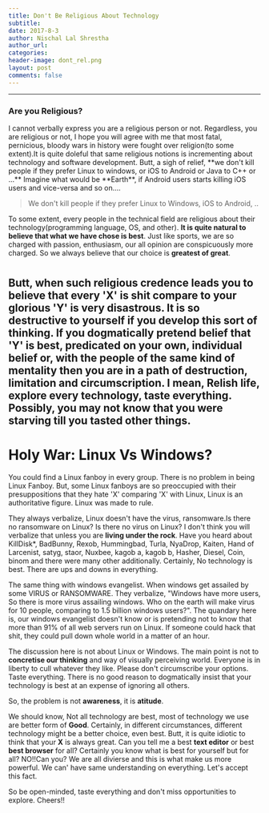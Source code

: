 ```yaml
---
title: Don't Be Religious About Technology
subtitle:
date: 2017-8-3
author: Nischal Lal Shrestha
author_url:
categories:
header-image: dont_rel.png
layout: post
comments: false
---
```

---
<h3> Are you Religious? </h3>
I cannot verbally express you are a religious person or not. Regardless, you are religious or not, I hope you will agree with me that most fatal, pernicious, bloody wars in history were fought over religion(to some extent).It is quite doleful that same religious notions is incrementing about technology and software development. Butt, a sigh of relief, **we don't kill people if they prefer Linux to windows, or iOS to Android or Java to C++ or ...** Imagine what would be **Earth**, if Android users starts killing iOS users and vice-versa and so on....
<blockquote>
We don't kill people if they prefer Linux to Windows, iOS to Android, ..
</blockquote>

To some extent, every people in the technical field are religious about their technology(programming language, OS, and other). **It is quite natural to believe that what we have chose is best**. Just like sports, we are so charged with passion, enthusiasm, our all opinion are conspicuously more charged. So we always believe that our choice is **greatest of great**.

#

Butt, when such religious credence leads you to believe that every 'X' is **shit** compare to your glorious 'Y' is very **disastrous**. It is so destructive to yourself if you develop this sort of thinking. If you dogmatically pretend belief that 'Y' is best, predicated on your own, individual belief or, with the people of the same kind of mentality then you are in a **path of destruction, limitation and circumscription**. I mean, Relish life, explore every technology, **taste everything**. Possibly, you may not know that you were **starving till you tasted other things**.
-----------------
# Holy War: Linux Vs Windows?

You could find a Linux fanboy in every group. There is no problem in being Linux Fanboy. But, some Linux fanboys are so preoccupied with their presuppositions that they hate 'X' comparing 'X' with Linux, Linux is an authoritative figure. Linux was made to rule. 

They always verbalize, Linux doesn't have the virus, ransomware.Is there no ransomware on Linux? Is there no virus on Linux? I don't think you will verbalize that unless you are **living under the rock**. Have you heard about KillDisk*, BadBunny, Rexob, Hummingbad, Turla, NyaDrop, Kaiten, Hand of Larcenist, satyg, staor, Nuxbee, kagob a, kagob b, Hasher, Diesel, Coin, binom and there were many other additionally. Certainly, No technology is best. There are ups and downs in everything.


The same thing with windows evangelist. When windows get assailed by some VIRUS or RANSOMWARE. They verbalize, "Windows have more users, So there is more virus assailing windows. Who on the earth will make virus for 10 people, comparing to 1.5 billion windows users?". 
The quandary here is, our windows evangelist doesn't know or is pretending not to know that more than 91% of all web servers run on Linux. If someone could hack that shit, they could pull down whole world in a matter of an hour.

The discussion here is not about Linux or Windows. The main point is not to **concretise our thinking** and way of visually perceiving world. Everyone is in liberty to cull whatever they like. Please don't circumscribe your options. Taste everything. There is no good reason to dogmatically insist that your technology is best at an expense of ignoring all others.

So, the problem is not **awareness**, it is **atitude**.

We should know,
Not all technology are best, most of technology we use are better form of **Good**. Certainly, in different circumstances, different technology might be a better choice, even best. Butt, it is quite idiotic to think that your **X** is always great. Can you tell me a best **text editor** or best **best browser** for all? Certainly you know what is best for yourself but for all? NO!!Can you? We are all divierse and this is what make us more powerful. We can' have same understanding on everything. Let's accept this fact.




So be open-minded, taste everything and don't miss opportunities to explore.
Cheers!!
